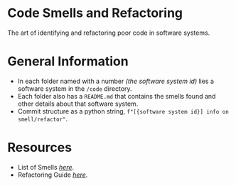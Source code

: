 # Code Smells and Refactoring
The art of identifying and refactoring poor code in software systems.

# General Information
* In each folder named with a number *(the software system id)* lies a software system in the `/code` directory.
* Each folder also has a `README.md` that contains the smells found and other details about that software system.
* Commit structure as a python string, `f"[{software system id}] info on smell/refactor"`.

# Resources
* List of Smells *[here](https://blog.codinghorror.com/code-smells/)*.
* Refactoring Guide *[here](https://www.industriallogic.com/img/blog/2005/09/smellstorefactorings.pdf)*.